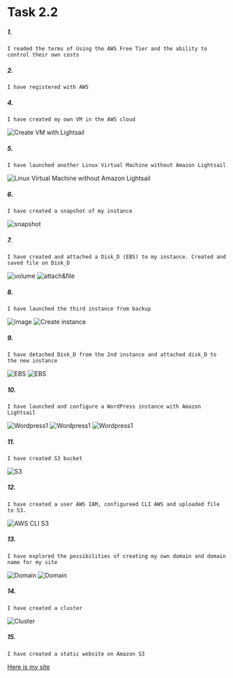 # Task 2.2
##### 1. 
    I readed the terms of Using the AWS Free Tier and the ability to control their own costs
##### 2. 
    I have registered with AWS
##### 4. 
    I have created my own VM in the AWS cloud
![Create VM with Lightsail](https://github.com/shizgara/DevOps_online_Rivne_2021Q2/blob/master/m2/task2.2/images/4.PNG)
##### 5.
    I have launched another Linux Virtual Machine without Amazon Lightsail
![Linux Virtual Machine without Amazon Lightsail](https://github.com/shizgara/DevOps_online_Rivne_2021Q2/blob/master/m2/task2.2/images/5.PNG)
##### 6.
    I have created a snapshot of my instance
![snapshot](https://github.com/shizgara/DevOps_online_Rivne_2021Q2/blob/master/m2/task2.2/images/6.PNG)
##### 7.
    I have created and attached a Disk_D (EBS) to my instance. Created and saved file on Disk_D
![volume](https://github.com/shizgara/DevOps_online_Rivne_2021Q2/blob/master/m2/task2.2/images/7_1.PNG)
![attach&file](https://github.com/shizgara/DevOps_online_Rivne_2021Q2/blob/master/m2/task2.2/images/7_2.PNG)
##### 8.
    I have launched the third instance from backup
![image](https://github.com/shizgara/DevOps_online_Rivne_2021Q2/blob/master/m2/task2.2/images/8_1.PNG)
![Create instance](https://github.com/shizgara/DevOps_online_Rivne_2021Q2/blob/master/m2/task2.2/images/8_2.PNG)
##### 9.
    I have detached Disk_D from the 2nd instance and attached disk_D to the new instance
![EBS](https://github.com/shizgara/DevOps_online_Rivne_2021Q2/blob/master/m2/task2.2/images/9_1.PNG)
![EBS](https://github.com/shizgara/DevOps_online_Rivne_2021Q2/blob/master/m2/task2.2/images/9_2.PNG)
##### 10.
    I have launched and configure a WordPress instance with Amazon Lightsail
![Wordpress1](https://github.com/shizgara/DevOps_online_Rivne_2021Q2/blob/master/m2/task2.2/images/10_1.PNG)
![Wordpress1](https://github.com/shizgara/DevOps_online_Rivne_2021Q2/blob/master/m2/task2.2/images/10_2.PNG)
![Wordpress1](https://github.com/shizgara/DevOps_online_Rivne_2021Q2/blob/master/m2/task2.2/images/10_3.PNG)
##### 11.
    I have created S3 bucket 
![S3](https://github.com/shizgara/DevOps_online_Rivne_2021Q2/blob/master/m2/task2.2/images/11.PNG)
##### 12.
    I have created a user AWS IAM, configureed CLI AWS and uploaded file to S3.
![AWS CLI S3](https://github.com/shizgara/DevOps_online_Rivne_2021Q2/blob/master/m2/task2.2/images/12.PNG)
##### 13.
    I have explored the possibilities of creating my own domain and domain name for my site 
![Domain](https://github.com/shizgara/DevOps_online_Rivne_2021Q2/blob/master/m2/task2.2/images/13_1.PNG)
![Domain](https://github.com/shizgara/DevOps_online_Rivne_2021Q2/blob/master/m2/task2.2/images/13_2.PNG)
##### 14.
    I have created a cluster
![Cluster](hhttps://github.com/shizgara/DevOps_online_Rivne_2021Q2/blob/master/m2/task2.2/images/14.PNG)
##### 15.
    I have created a static website on Amazon S3
[Here is my site](http://task2.2.15.s3-website.eu-central-1.amazonaws.com)










